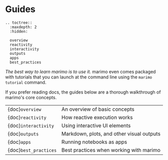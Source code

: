# Guides

```{eval-rst}
.. toctree::
  :maxdepth: 2
  :hidden:

  overview
  reactivity
  interactivity
  outputs
  apps
  best_practices
```

_The best way to learn marimo is to use it._ marimo even comes packaged
with tutorials that you can launch at the command line using the `marimo
tutorial` command.

If you prefer reading docs, the guides below are a thorough walkthrough
of marimo's core concepts.

|                       |                                           |
| :-------------------- | :---------------------------------------- |
| {doc}`overview`       | An overview of basic concepts             |
| {doc}`reactivity`     | How reactive execution works              |
| {doc}`interactivity`  | Using interactive UI elements             |
| {doc}`outputs`        | Markdown, plots, and other visual outputs |
| {doc}`apps`           | Running notebooks as apps                 |
| {doc}`best_practices` | Best practices when working with marimo   |

